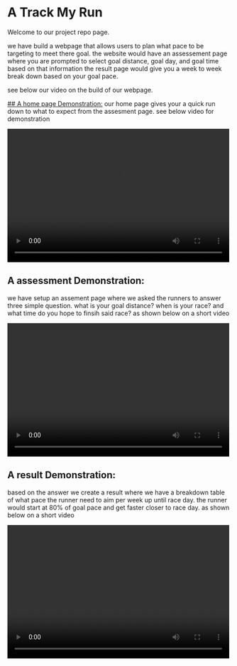 # A **Track My Run**
Welcome to our project repo page.

we have build a webpage that allows users to plan what pace to be targeting to meet there goal. the website would have an assessement page where you are prompted to select goal distance, goal day, and goal time based on that information the result page would give you a week to week break down based on your goal pace.

see below our video on the build of our webpage.

[ ## A home page Demonstration:](https://github.com/humber-2025cpan113-group9/track-my-run/blob/main/assets/welcome.mp4)
our home page gives your a quick run down to what to expect from the assesment page. see below video for demonstration

<video src="assets/welcome.mp4" controls width="500" height="300" ></video>

 ## A assessment Demonstration:
we have setup an assement page where we asked the runners to answer three simple question. what is your goal distance? when is your race? and what time do you hope to finsih said race? as shown below on a short video 

<video src="assets/assessment.mp4" controls width="500" height="300" ></video>

## A result Demonstration:
based on the answer we create a result where we have a breakdown table of what pace the runner need to aim per week up until race day. the runner would start at 80% of goal pace and get faster closer to race day. as shown below on a short video 

<video src="assets/result.mp4" controls width="500" height="300" ></video>

